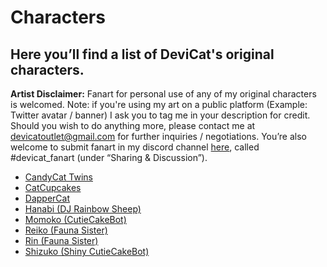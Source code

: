 # Characters

## Here you’ll find a list of DeviCat's original characters.


**Artist Disclaimer:** Fanart for personal use of any of my original
characters is welcomed. Note: if you're using my art on a public platform (Example: Twitter avatar / banner) I ask you to tag me in your description for credit. Should you wish to do anything
more, please contact me at devicatoutlet@gmail.com for further
inquiries / negotiations. You’re also welcome to submit fanart in my
discord channel [here](https://discordapp.com/invite/devicat), called
#devicat_fanart (under “Sharing & Discussion”).

* [CandyCat Twins](candycattwins)
* [CatCupcakes](catcupcakes)
* [DapperCat](dappercat)
* [Hanabi (DJ Rainbow Sheep)](hanabi)
* [Momoko (CutieCakeBot)](momoko)
* [Reiko (Fauna Sister)](reiko)
* [Rin (Fauna Sister)](rin)
* [Shizuko (Shiny CutieCakeBot)](shizuko)
